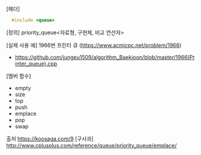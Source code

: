 [헤더]
```c++
  #include <queue>
```

[정의]
  priority_queue<자료형, 구현체, 비교 연산자>
  
[실제 사용 예]
  1966번 프린터 큐 (https://www.acmicpc.net/problem/1966)
  - https://github.com/jungeu1509/algorithm_Baekjoon/blob/master/1966(Printer_queue).cpp

[멤버 함수]
  - empty
  - size
  - top
  - push
  - emplace
  - pop
  - swap

출처
https://koosaga.com/9 [구사과]
http://www.cplusplus.com/reference/queue/priority_queue/emplace/
